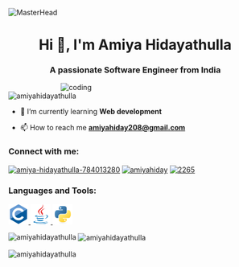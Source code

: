 ![MasterHead](https://as2.ftcdn.net/v2/jpg/04/19/26/97/1000_F_419269782_9LsP3TQndMVnZ2j3ZhTPhMjaqQpFAth9.jpg)

<h1 align="center">Hi 👋, I'm Amiya Hidayathulla</h1>
<h3 align="center">A passionate Software Engineer from India</h3>
<img align="right" alt="coding" width="400" src="https://camo.githubusercontent.com/374987f773148e46b1851b9e3bc4bf71b182562dd002620ef3e4263cb3997130/68747470733a2f2f6d69726f2e6d656469756d2e636f6d2f6d61782f3837352f312a7164415731546a434e353768316c6275757a766368672e676966">

<p align="left"> <img src="https://komarev.com/ghpvc/?username=amiyahidayathulla&label=Profile%20views&color=0e75b6&style=flat" alt="amiyahidayathulla" /> </p>

- 🌱 I’m currently learning **Web development**

- 📫 How to reach me **amiyahiday208@gmail.com**

<h3 align="left">Connect with me:</h3>
<p align="left">
<a href="https://linkedin.com/in/amiya-hidayathulla-784013280" target="blank"><img align="center" src="https://raw.githubusercontent.com/rahuldkjain/github-profile-readme-generator/master/src/images/icons/Social/linked-in-alt.svg" alt="amiya-hidayathulla-784013280" height="30" width="40" /></a>
<a href="https://instagram.com/amiyahiday" target="blank"><img align="center" src="https://raw.githubusercontent.com/rahuldkjain/github-profile-readme-generator/master/src/images/icons/Social/instagram.svg" alt="amiyahiday" height="30" width="40" /></a>
<a href="https://discord.gg/2265" target="blank"><img align="center" src="https://raw.githubusercontent.com/rahuldkjain/github-profile-readme-generator/master/src/images/icons/Social/discord.svg" alt="2265" height="30" width="40" /></a>
</p>

<h3 align="left">Languages and Tools:</h3>
<p align="left"> <a href="https://www.cprogramming.com/" target="_blank" rel="noreferrer"> <img src="https://raw.githubusercontent.com/devicons/devicon/master/icons/c/c-original.svg" alt="c" width="40" height="40"/> </a> <a href="https://www.java.com" target="_blank" rel="noreferrer"> <img src="https://raw.githubusercontent.com/devicons/devicon/master/icons/java/java-original.svg" alt="java" width="40" height="40"/> </a> <a href="https://www.python.org" target="_blank" rel="noreferrer"> <img src="https://raw.githubusercontent.com/devicons/devicon/master/icons/python/python-original.svg" alt="python" width="40" height="40"/> </a> </p>

<p><img align="left" src="https://github-readme-stats.vercel.app/api/top-langs?username=amiyahidayathulla&show_icons=true&locale=en&layout=compact" alt="amiyahidayathulla" /></p>

<p>&nbsp;<img align="center" src="https://github-readme-stats.vercel.app/api?username=amiyahidayathulla&show_icons=true&locale=en" alt="amiyahidayathulla" /></p>

<p><img align="center" src="https://github-readme-streak-stats.herokuapp.com/?user=amiyahidayathulla&" alt="amiyahidayathulla" /></p>
